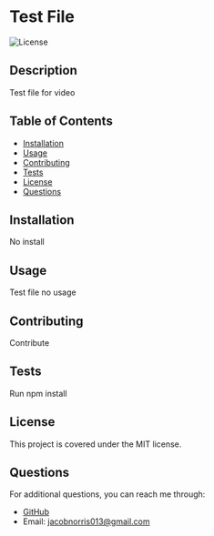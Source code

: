 
# Test File

![License](https://img.shields.io/badge/license-MIT-blue.svg)

## Description

Test file for video

## Table of Contents

* [Installation](#installation)
* [Usage](#usage)
* [Contributing](#contributing)
* [Tests](#tests)
* [License](#license)
* [Questions](#questions)

## Installation

No install

## Usage

Test file no usage

## Contributing

Contribute

## Tests

Run npm install


## License

This project is covered under the MIT license.


## Questions

For additional questions, you can reach me through:

* [GitHub](https://github.com/Searaden)
* Email: jacobnorris013@gmail.com
